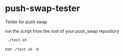 # push-swap-tester
Tester for push swap

run the script from the root of your push_swap repository

``` ./test.sh```

run ```./test.sh -D```
